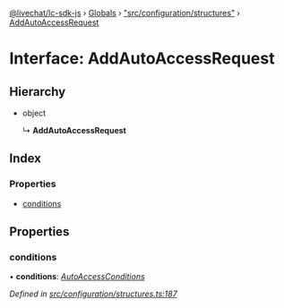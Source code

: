 [@livechat/lc-sdk-js](../README.md) › [Globals](../globals.md) › ["src/configuration/structures"](../modules/_src_configuration_structures_.md) › [AddAutoAccessRequest](_src_configuration_structures_.addautoaccessrequest.md)

# Interface: AddAutoAccessRequest

## Hierarchy

* object

  ↳ **AddAutoAccessRequest**

## Index

### Properties

* [conditions](_src_configuration_structures_.addautoaccessrequest.md#conditions)

## Properties

###  conditions

• **conditions**: *[AutoAccessConditions](_src_configuration_structures_.autoaccessconditions.md)*

*Defined in [src/configuration/structures.ts:187](https://github.com/livechat/lc-sdk-js/blob/61db942/src/configuration/structures.ts#L187)*
